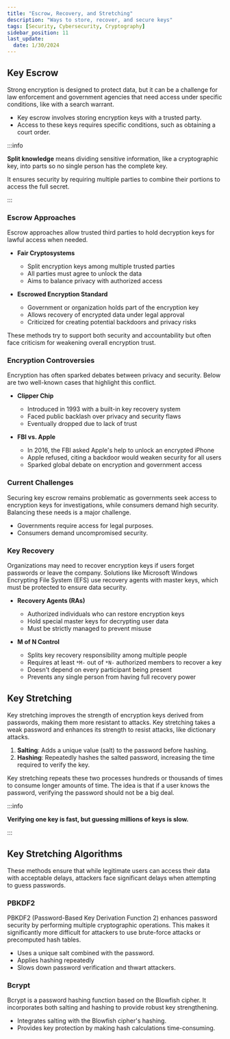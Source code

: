 ```yaml
---
title: "Escrow, Recovery, and Stretching"
description: "Ways to store, recover, and secure keys"
tags: [Security, Cybersecurity, Cryptography]
sidebar_position: 11
last_update:
  date: 1/30/2024
---
```



## Key Escrow

Strong encryption is designed to protect data, but it can be a challenge for law enforcement and government agencies that need access under specific conditions, like with a search warrant. 

- Key escrow involves storing encryption keys with a trusted party.
- Access to these keys requires specific conditions, such as obtaining a court order.

:::info 

**Split knowledge** means dividing sensitive information, like a cryptographic key, into parts so no single person has the complete key. 

It ensures security by requiring multiple parties to combine their portions to access the full secret.

:::

### Escrow Approaches 

Escrow approaches allow trusted third parties to hold decryption keys for lawful access when needed.

- **Fair Cryptosystems**

  - Split encryption keys among multiple trusted parties
  - All parties must agree to unlock the data
  - Aims to balance privacy with authorized access

- **Escrowed Encryption Standard**

  - Government or organization holds part of the encryption key
  - Allows recovery of encrypted data under legal approval
  - Criticized for creating potential backdoors and privacy risks

These methods try to support both security and accountability but often face criticism for weakening overall encryption trust.


### Encryption Controversies

Encryption has often sparked debates between privacy and security. Below are two well-known cases that highlight this conflict.

- **Clipper Chip**

  - Introduced in 1993 with a built-in key recovery system
  - Faced public backlash over privacy and security flaws
  - Eventually dropped due to lack of trust

- **FBI vs. Apple**

  - In 2016, the FBI asked Apple's help to unlock an encrypted iPhone
  - Apple refused, citing  a backdoor would weaken security for all users
  - Sparked global debate on encryption and government access


### Current Challenges

Securing key escrow remains problematic as governments seek access to encryption keys for investigations, while consumers demand high security. Balancing these needs is a major challenge.

- Governments require access for legal purposes.
- Consumers demand uncompromised security.

### Key Recovery

Organizations may need to recover encryption keys if users forget passwords or leave the company. Solutions like Microsoft Windows Encrypting File System (EFS) use recovery agents with master keys, which must be protected to ensure data security.

- **Recovery Agents (RAs)**

  - Authorized individuals who can restore encryption keys
  - Hold special master keys for decrypting user data
  - Must be strictly managed to prevent misuse

- **M of N Control**

  - Splits key recovery responsibility among multiple people
  - Requires at least `*M-` out of `*N-` authorized members to recover a key
  - Doesn't depend on every participant being present
  - Prevents any single person from having full recovery power


## Key Stretching 

Key stretching improves the strength of encryption keys derived from passwords, making them more resistant to attacks. Key stretching takes a weak password and enhances its strength to resist attacks, like dictionary attacks.

  1. **Salting**: Adds a unique value (salt) to the password before hashing.
  2. **Hashing**: Repeatedly hashes the salted password, increasing the time required to verify the key.

Key stretching repeats these two processes hundreds or thousands of times to consume longer amounts of time. The idea is that if a user knows the password, verifying the password should not be a big deal. 

:::info 

**Verifying one key is fast, but guessing millions of keys is slow.**

:::

## Key Stretching Algorithms

These methods ensure that while legitimate users can access their data with acceptable delays, attackers face significant delays when attempting to guess passwords.


### PBKDF2

PBKDF2 (Password-Based Key Derivation Function 2) enhances password security by performing multiple cryptographic operations. This makes it significantly more difficult for attackers to use brute-force attacks or precomputed hash tables.

- Uses a unique salt combined with the password.
- Applies hashing repeatedly 
- Slows down password verification and thwart attackers.

### Bcrypt

Bcrypt is a password hashing function based on the Blowfish cipher. It incorporates both salting and hashing to provide robust key strengthening.

- Integrates salting with the Blowfish cipher's hashing.
- Provides key protection by making hash calculations time-consuming.